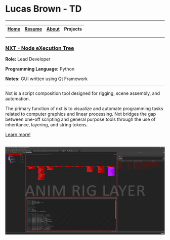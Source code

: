 # Lucas Brown - TD

---

| [Home](index.md) | [Resume](resume.md) | [About](about.md) | Projects|
| --- | --- | --- | --- |

---

### [NXT - Node eXecution Tree](https://sunriseproductions.github.io/nxt/)
**Role:** Lead Developer

**Programming Language:** Python

**Notes:** GUI written using Qt Framework

---


Nxt is a script composition tool designed for rigging, scene assembly, and automation.

The primary function of nxt is to visualize and automate programming tasks 
related to computer graphics and linear processing. Nxt bridges the gap
between one-off scripting and general purpose tools through the use of 
inheritance, layering, and string tokens.

[Learn more!](https://sunriseproductions.github.io/nxt/)


![nxt_layers](images/nxt_layers01.gif)
---

